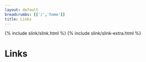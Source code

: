 ```yaml
---
layout: default
breadcrumbs: [['/','home']]
title: Links
---
```


<script src="slink.js"></script>
<link rel="stylesheet" href="slink.css">
<link rel="stylesheet" href="slink-extra.css">

{% include slink/slink.html %}
{% include slink/slink-extra.html %}






<h1> Links </h1>

<div class="slink-search"></div>
<div id="#categories" class="slink" title="links.aton"></div>


